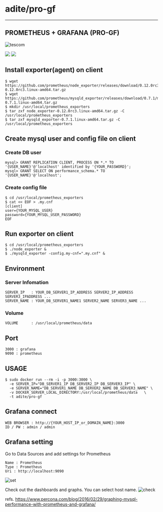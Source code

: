 # adite/pro-gf
---
## PROMETHEUS + GRAFANA (PRO-GF)
![tescom](https://en.gravatar.com/userimage/96759029/aa4308f795041de37cc2fedf0d1071ca?size=128)

[![](https://images.microbadger.com/badges/image/adite/pro-gf.svg)](https://microbadger.com/images/adite/pro-gf "Get your own image badge on microbadger.com")
[![](https://images.microbadger.com/badges/version/adite/pro-gf.svg)](https://microbadger.com/images/adite/pro-gf "Get your own version badge on microbadger.com")


## Install exporter(agent) on client
```shell
$ wget https://github.com/prometheus/node_exporter/releases/download/0.12.0rc3/node_exporter-0.12.0rc3.linux-amd64.tar.gz
$ wget https://github.com/prometheus/mysqld_exporter/releases/download/0.7.1/mysqld_exporter-0.7.1.linux-amd64.tar.gz
$ mkdir /usr/local/prometheus_exporters
$ tar zxf node_exporter-0.12.0rc3.linux-amd64.tar.gz -C /usr/local/prometheus_exporters
$ tar zxf mysqld_exporter-0.7.1.linux-amd64.tar.gz -C /usr/local/prometheus_exporters
```

## Create mysql user and config file on client
### Create DB user
```shell
mysql> GRANT REPLICATION CLIENT, PROCESS ON *.* TO '{USER_NAME}'@'localhost' identified by '{YOUR_PASSWORD}';
mysql> GRANT SELECT ON performance_schema.* TO '{USER_NAME}'@'localhost';
```

### Create config file
```shell
$ cd /usr/local/prometheus_exporters
$ cat << EOF > .my.cnf
[client]
user={YOUR_MYSQL_USER}
password={YOUR_MYSQL_USER_PASSWORD}
EOF
```

## Run exporter on client
```shell
$ cd /usr/local/prometheus_exporters
$ ./node_exporter &
$ ./mysqld_exporter -config.my-cnf=".my.cnf" &
```

## Environment
### Server Infomation
```shell
SERVER_IP   : YOUR_DB_SERVER1_IP_ADDRESS SERVER2_IP_ADDRESS SERVER3_IPADDRESS ...
SERVER_NAME : YOUR_DB_SERVER1_NAME1 SERVER2_NAME SERVER3_NAME ...
```
### Volume
```shell
VOLUME      : /usr/local/prometheus/data
```

## Port 
```shell
3000 : grafana
9090 : prometheus
```

## USAGE
```shell
$ sudo docker run --rm -i -p 3000:3000 \
  -e SERVER_IP="DB_SERVER1_IP DB_SERVER2_IP DB_SERVER3_IP" \
  -e SERVER_NAME="DB_SERVER1_NAME DB_SERVER2_NAME DB_SERVER3_NAME" \
  -v DOCKER_SERVER_LOCAL_DIRECTORY:/usr/local/prometheus/data   \
  -t adite/pro-gf
```

## Grafana connect
```shell
WEB BROWSER : http://{YOUR_HOST_IP_or_DOMAIN_NAME}:3000
ID / PW : admin / admin
```

## Grafana setting
Go to Data Sources and add settings for Prometheus
```shell
Name : Prometheus
Type : Prometheus
Uri : http://localhost:9090
```
![set](https://www.percona.com/blog/wp-content/uploads/2016/02/datasource.png)

Check out the dashboards and graphs. You can select host name.
![check](https://www.percona.com/blog/wp-content/uploads/2016/02/Screen-Shot-2016-02-28-at-23.51.55.png)


refs. https://www.percona.com/blog/2016/02/29/graphing-mysql-performance-with-prometheus-and-grafana/
